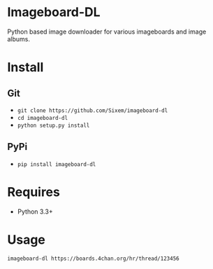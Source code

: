 # Imageboard-DL
Python based image downloader for various imageboards and image albums.

# Install
## Git
+ `git clone https://github.com/Sixem/imageboard-dl`
+ `cd imageboard-dl`
+ `python setup.py install`

## PyPi
+ `pip install imageboard-dl`

# Requires
+ Python 3.3+

# Usage
`imageboard-dl https://boards.4chan.org/hr/thread/123456`

